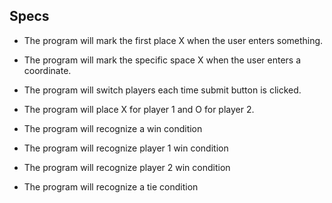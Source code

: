 ## Specs

* The program will mark the first place X when the user enters something.

* The program will mark the specific space X when the user enters a coordinate.

* The program will switch players each time submit button is clicked.

* The program will place X for player 1 and O for player 2.

* The program will recognize a win condition

* The program will recognize player 1 win condition

* The program will recognize player 2 win condition

* The program will recognize a tie condition
